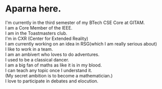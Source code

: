 # Aparna here.  
I'm currently in the third semester of my BTech CSE Core at GITAM.  
I am a Core Member of the IEEE.  
I am in the Toastmasters club.  
I'm in CXR (Center for Extended Reality)  
I am currently working on an idea in RSG(which I am really serious about)  
I like to work in a team.  
I am an ambivert who loves to do adventures.  
I used to be a classical dancer.  
I am a big fan of maths as like it is in my blood.  
I can teach any topic once I understand it.  
(My secret ambition is to become a mathematician.)  
I love to participate in debates and elocution.  